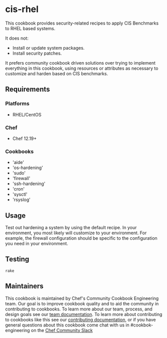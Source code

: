 # cis-rhel

This cookbook provides security-related recipes to apply CIS Benchmarks to RHEL based systems.

It does not:

* Install or update system packages.
* Install security patches.

It prefers community cookbook driven solutions over trying to implement everything in this cookbook, using resources or attributes as necessary to customize and harden based on CIS benchmarks.

## Requirements

### Platforms

- RHEL/CentOS

### Chef

- Chef 12.19+

### Cookbooks

* 'aide'
* 'os-hardening'
* 'sudo'
* 'firewall'
* 'ssh-hardening'
* 'cron'
* 'sysctl'
* 'rsyslog'

## Usage

Test out hardening a system by using the default recipe. In your environment, you most likely will customize to your environment. For example, the firewall configuration should be specific to the configuration you need in your environment.

## Testing

```
rake
```

## Maintainers

This cookbook is maintained by Chef's Community Cookbook Engineering team. Our goal is to improve cookbook quality and to aid the community in contributing to cookbooks. To learn more about our team, process, and design goals see our [team documentation](https://github.com/chef-cookbooks/community_cookbook_documentation/blob/master/COOKBOOK_TEAM.MD). To learn more about contributing to cookbooks like this see our [contributing documentation](https://github.com/chef-cookbooks/community_cookbook_documentation/blob/master/CONTRIBUTING.MD), or if you have general questions about this cookbook come chat with us in #cookbok-engineering on the [Chef Community Slack](http://community-slack.chef.io/)
